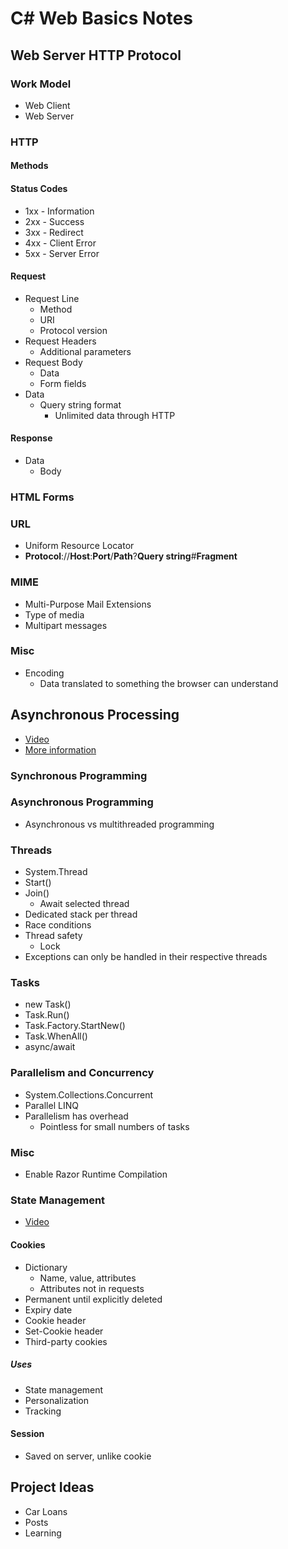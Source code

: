 # C# Web Basics Notes

## Web Server HTTP Protocol

### Work Model
- Web Client
- Web Server

### HTTP

#### Methods

#### Status Codes
- 1xx - Information
- 2xx - Success
- 3xx - Redirect
- 4xx - Client Error
- 5xx - Server Error

#### Request
- Request Line
    - Method
    - URI
    - Protocol version
- Request Headers
    - Additional parameters
- Request Body
    - Data
    - Form fields
- Data
    - Query string format
        - Unlimited data through HTTP

#### Response
- Data
    - Body

### HTML Forms

### URL
- Uniform Resource Locator
- **Protocol**://**Host**:**Port**/**Path**?**Query string**#**Fragment**

### MIME
- Multi-Purpose Mail Extensions
- Type of media
- Multipart messages

### Misc
- Encoding
    - Data translated to something the browser can understand

## Asynchronous Processing
- [Video](https://www.youtube.com/watch?v=m5-hYdj40So)
- [More information](https://github.com/ivaylokenov/C-Sharp-Async-Await-In-Detail)

### Synchronous Programming

### Asynchronous Programming
- Asynchronous vs multithreaded programming

### Threads
- System.Thread
- Start()
- Join()
    - Await selected thread
- Dedicated stack per thread
- Race conditions
- Thread safety
    - Lock
- Exceptions can only be handled in their respective threads

### Tasks
- new Task()
- Task.Run()
- Task.Factory.StartNew()
- Task.WhenAll()
- async/await

### Parallelism and Concurrency
- System.Collections.Concurrent
- Parallel LINQ
- Parallelism has overhead
    - Pointless for small numbers of tasks

### Misc
- Enable Razor Runtime Compilation

### State Management
- [Video](https://www.youtube.com/watch?v=LBs_heQouUo)

#### Cookies
- Dictionary
    - Name, value, attributes
    - Attributes not in requests
- Permanent until explicitly deleted
- Expiry date
- Cookie header
- Set-Cookie header
- Third-party cookies

##### Uses
- State management
- Personalization
- Tracking

#### Session
- Saved on server, unlike cookie

## Project Ideas
- Car Loans
- Posts
- Learning

